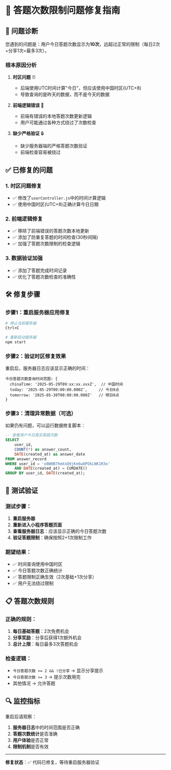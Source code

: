 # 🔧 答题次数限制问题修复指南

## 🚨 **问题诊断**

您遇到的问题是：用户今日答题次数显示为**10次**，远超过正常的限制（每日2次+分享1次=最多3次）。

### **根本原因分析**

1. **时区问题** ⏰
   - 后端使用UTC时间计算"今日"，但应该使用中国时区(UTC+8)
   - 导致查询的是昨天的数据，而不是今天的数据

2. **前端逻辑错误** 📱
   - 前端有错误的本地答题次数更新逻辑
   - 用户可能通过各种方式绕过了次数检查

3. **缺少严格验证** 🔒
   - 缺少服务器端的严格答题次数验证
   - 前端检查容易被绕过

## ✅ **已修复的问题**

### 1. **时区问题修复**
- ✅ 修改了`userController.js`中的时间计算逻辑
- ✅ 使用中国时区(UTC+8)正确计算今日日期

### 2. **前端逻辑修复**
- ✅ 移除了前端错误的答题次数本地更新
- ✅ 添加了防重复答题的时间检查(30秒间隔)
- ✅ 加强了答题次数限制的检查逻辑

### 3. **数据验证加强**
- ✅ 添加了答题完成时间记录
- ✅ 优化了答题次数检查的准确性

## 🛠️ **修复步骤**

### 步骤1：重启服务器应用修复
```bash
# 停止当前服务器
Ctrl+C

# 重新启动服务器
npm start
```

### 步骤2：验证时区修复效果
重启后，服务器日志应该显示正确的时间：
```
今日答题次数查询时间范围: {
  chinaTime: '2025-05-29T09:xx:xx.xxxZ',  // 中国时间
  today: '2025-05-29T00:00:00.000Z',     // 今日0点
  tomorrow: '2025-05-30T00:00:00.000Z'   // 明日0点
}
```

### 步骤3：清理异常数据（可选）
如果仍有问题，可以运行数据修复脚本：
```sql
-- 查看用户今日真实答题次数
SELECT 
    user_id,
    COUNT(*) as answer_count,
    DATE(created_at) as answer_date
FROM answer_record 
WHERE user_id = 'o8W0B7hmXxQ9jKn6w8POkLNK1R3o'
    AND DATE(created_at) = CURDATE()
GROUP BY user_id, DATE(created_at);
```

## 🎯 **测试验证**

### 测试步骤：
1. **重启服务器**
2. **重新进入小程序答题页面**
3. **查看服务器日志**：应该显示正确的今日答题次数
4. **验证答题限制**：确保按照2+1次限制工作

### 期望结果：
- ✅ 时间查询使用中国时区
- ✅ 今日答题次数正确统计
- ✅ 答题限制正确生效（2次基础+1次分享）
- ✅ 用户无法绕过限制

## 📋 **答题次数规则**

### **正确的规则**：
1. **每日基础答题**：2次免费机会
2. **分享奖励**：分享后获得1次额外机会
3. **总计上限**：每日最多3次答题机会

### **检查逻辑**：
- `今日答题次数 >= 2 && !已分享` → 显示分享提示
- `今日答题次数 >= 3` → 提示次数用完
- 其他情况 → 允许答题

## 🔍 **监控指标**

重启后请观察：
1. **服务器日志**中的时间范围是否正确
2. **答题次数统计**是否准确
3. **用户体验**是否正常
4. **限制机制**是否有效

---

**修复状态**：✅ 代码已修复，等待重启服务器验证 